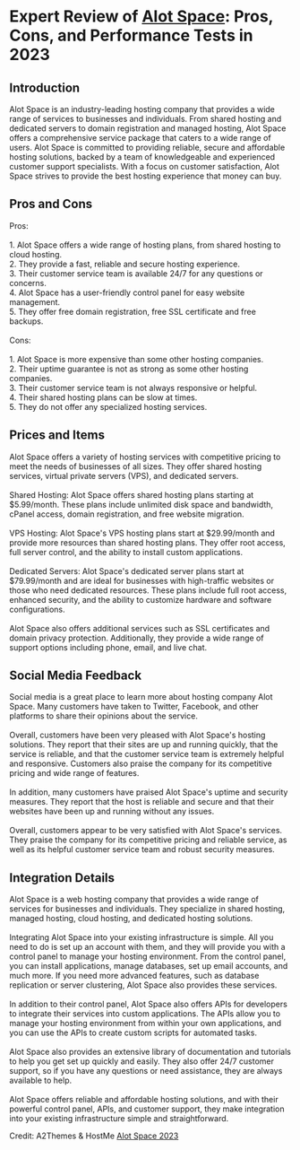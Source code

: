 <h1>Expert Review of <a href="https://a2themes.com/alot-space-reviews">Alot Space</a>: Pros, Cons, and Performance Tests in 2023</h1>
<h2>Introduction</h2>
Alot Space is an industry-leading hosting company that provides a wide range of services to businesses and individuals. From shared hosting and dedicated servers to domain registration and managed hosting, Alot Space offers a comprehensive service package that caters to a wide range of users. Alot Space is committed to providing reliable, secure and affordable hosting solutions, backed by a team of knowledgeable and experienced customer support specialists. With a focus on customer satisfaction, Alot Space strives to provide the best hosting experience that money can buy.
<h2>Pros and Cons</h2>
Pros:<br><br>1. Alot Space offers a wide range of hosting plans, from shared hosting to cloud hosting.<br>2. They provide a fast, reliable and secure hosting experience.<br>3. Their customer service team is available 24/7 for any questions or concerns.<br>4. Alot Space has a user-friendly control panel for easy website management.<br>5. They offer free domain registration, free SSL certificate and free backups.<br><br>Cons:<br><br>1. Alot Space is more expensive than some other hosting companies.<br>2. Their uptime guarantee is not as strong as some other hosting companies.<br>3. Their customer service team is not always responsive or helpful.<br>4. Their shared hosting plans can be slow at times.<br>5. They do not offer any specialized hosting services.
<h2>Prices and Items</h2>
Alot Space offers a variety of hosting services with competitive pricing to meet the needs of businesses of all sizes. They offer shared hosting services, virtual private servers (VPS), and dedicated servers. <br><br>Shared Hosting: Alot Space offers shared hosting plans starting at $5.99/month. These plans include unlimited disk space and bandwidth, cPanel access, domain registration, and free website migration.<br><br>VPS Hosting: Alot Space's VPS hosting plans start at $29.99/month and provide more resources than shared hosting plans. They offer root access, full server control, and the ability to install custom applications.<br><br>Dedicated Servers: Alot Space's dedicated server plans start at $79.99/month and are ideal for businesses with high-traffic websites or those who need dedicated resources. These plans include full root access, enhanced security, and the ability to customize hardware and software configurations.<br><br>Alot Space also offers additional services such as SSL certificates and domain privacy protection. Additionally, they provide a wide range of support options including phone, email, and live chat.
<h2>Social Media Feedback</h2>
Social media is a great place to learn more about hosting company Alot Space. Many customers have taken to Twitter, Facebook, and other platforms to share their opinions about the service. <br><br>Overall, customers have been very pleased with Alot Space's hosting solutions. They report that their sites are up and running quickly, that the service is reliable, and that the customer service team is extremely helpful and responsive. Customers also praise the company for its competitive pricing and wide range of features. <br><br>In addition, many customers have praised Alot Space's uptime and security measures. They report that the host is reliable and secure and that their websites have been up and running without any issues. <br><br>Overall, customers appear to be very satisfied with Alot Space's services. They praise the company for its competitive pricing and reliable service, as well as its helpful customer service team and robust security measures.
<h2>Integration Details</h2>
Alot Space is a web hosting company that provides a wide range of services for businesses and individuals. They specialize in shared hosting, managed hosting, cloud hosting, and dedicated hosting solutions.<br><br>Integrating Alot Space into your existing infrastructure is simple. All you need to do is set up an account with them, and they will provide you with a control panel to manage your hosting environment. From the control panel, you can install applications, manage databases, set up email accounts, and much more. If you need more advanced features, such as database replication or server clustering, Alot Space also provides these services.<br><br>In addition to their control panel, Alot Space also offers APIs for developers to integrate their services into custom applications. The APIs allow you to manage your hosting environment from within your own applications, and you can use the APIs to create custom scripts for automated tasks.<br><br>Alot Space also provides an extensive library of documentation and tutorials to help you get set up quickly and easily. They also offer 24/7 customer support, so if you have any questions or need assistance, they are always available to help.<br><br>Alot Space offers reliable and affordable hosting solutions, and with their powerful control panel, APIs, and customer support, they make integration into your existing infrastructure simple and straightforward.
<p>Credit: A2Themes & HostMe <a href="https://a2themes.com/alot-space-reviews">Alot Space 2023</a></p>